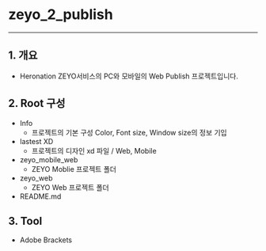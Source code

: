 # zeyo_2_publish
---
## 1. 개요 
* Heronation ZEYO서비스의 PC와 모바일의 Web Publish 프로젝트입니다.

## 2. Root 구성
* Info
	- 프로젝트의 기본 구성 Color, Font size, Window size의 정보 기입
* lastest XD
	- 프로젝트의 디자인 xd 파일 / Web, Mobile
* zeyo_mobile_web
	- ZEYO Moblie 프로젝트 폴더
* zeyo_web
	- ZEYO Web 프로젝트 폴더
* README.md

## 3. Tool
* Adobe Brackets

